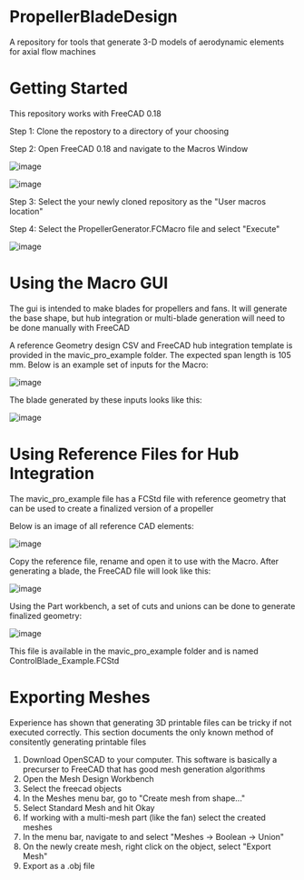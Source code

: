 # PropellerBladeDesign
A repository for tools that generate 3-D models of aerodynamic elements for axial flow machines

# Getting Started
This repository works with FreeCAD 0.18

Step 1: Clone the repostory to a directory of your choosing

Step 2: Open FreeCAD 0.18 and navigate to the Macros Window

![image](https://user-images.githubusercontent.com/63885274/159179019-75947e76-62e1-4754-aa06-0a6bb23c9ab7.png)

![image](https://user-images.githubusercontent.com/63885274/159179030-8a051646-650a-4308-be8a-91d249ad564a.png)

Step 3: Select the your newly cloned repository as the "User macros location"

Step 4: Select the PropellerGenerator.FCMacro file and select "Execute"

![image](https://user-images.githubusercontent.com/63885274/159179001-b35814cb-1b4a-4daa-9dd5-5a7f2fd90363.png)

# Using the Macro GUI

The gui is intended to make blades for propellers and fans. It will generate the base shape, but hub integration or multi-blade generation will need to be done manually with FreeCAD

A reference Geometry design CSV and FreeCAD hub integration template is provided in the mavic_pro_example folder. The expected span length is 105 mm. Below is an example set of inputs for the Macro:

![image](https://user-images.githubusercontent.com/63885274/159179231-239bce02-4b53-4df7-8fe2-2a4e0729d230.png)

The blade generated by these inputs looks like this:

![image](https://user-images.githubusercontent.com/63885274/159179302-e256a22e-e925-4ae8-b725-4b84221a1121.png)

# Using Reference Files for Hub Integration

The mavic_pro_example file has a FCStd file with reference geometry that can be used to create a finalized version of a propeller

Below is an image of all reference CAD elements:

![image](https://user-images.githubusercontent.com/63885274/159179551-0e3909a0-c6e3-4b90-b89b-e0d3facf528d.png)


Copy the reference file, rename and open it to use with the Macro. After generating a blade, the FreeCAD file will look like this:

![image](https://user-images.githubusercontent.com/63885274/159179654-8640392b-396f-47ca-ba91-774443e80148.png)

Using the Part workbench, a set of cuts and unions can be done to generate finalized geometry:

![image](https://user-images.githubusercontent.com/63885274/159179903-44bcc9fe-d545-4e82-8fe3-4af01cbc312b.png)

This file is available in the mavic_pro_example folder and is named ControlBlade_Example.FCStd

# Exporting Meshes

Experience has shown that generating 3D printable files can be tricky if not executed correctly. This section documents the only known method of consitently generating printable files

 1. Download OpenSCAD to your computer. This software is basically a precurser to FreeCAD that has good mesh generation algorithms
 2. Open the Mesh Design Workbench
 3. Select the freecad objects
 4. In the Meshes menu bar, go to "Create mesh from shape..."
 5. Select Standard Mesh and hit Okay
 6. If working with a multi-mesh part (like the fan) select the created meshes
 7. In the menu bar, navigate to and select "Meshes -> Boolean -> Union"
 8. On the newly create mesh, right click on the object, select "Export Mesh"
 9. Export as a .obj file
